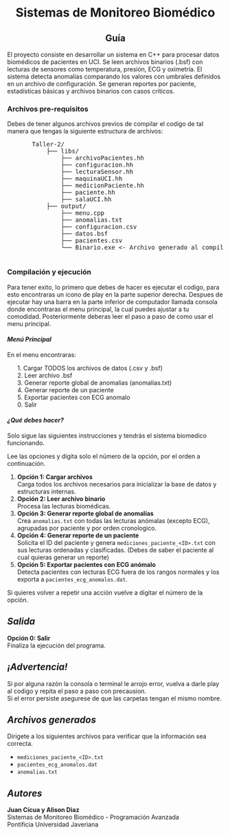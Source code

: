 <head>
  <h1 align="center"><strong> Sistemas de Monitoreo Biomédico </strong></h1>
  <h2 align="center"> Guía </h2>
</head>
<body>
  <p> El proyecto consiste en desarrollar un sistema en C++ para procesar datos biomédicos de pacientes en UCI. Se leen archivos binarios (.bsf) con lecturas de sensores como temperatura, presión, ECG y oximetría. El sistema detecta anomalías comparando los valores con umbrales definidos en un archivo de configuración. Se generan reportes por paciente, estadísticas básicas y archivos binarios con casos críticos. </p>

  <h3><strong> Archivos pre-requisitos</strong> </h3>
  <p> Debes de tener algunos archivos previos de compilar el codigo de tal manera que tengas la siguiente estructura de archivos: <br>
  <ol>
    <pre>
    Taller-2/
        ├── libs/
            ├── archivoPacientes.hh
            ├── configuracion.hh
            ├── lecturaSensor.hh
            ├── maquinaUCI.hh
            ├── medicionPaciente.hh
            ├── paciente.hh
            ├── salaUCI.hh
        ├── output/
            ├── menu.cpp
            ├── anomalias.txt
            ├── configuracion.csv
            ├── datos.bsf
            ├── pacientes.csv
            └── Binario.exe <- Archivo generado al compilar
    </pre>
  </ol>
  </p>
        
  <h3><strong> Compilación y ejecución </strong></h3>
  <p>Para tener exito, lo primero que debes de hacer es ejecutar el codigo, para esto encontraras un icono de play en la parte superior derecha. Despues de ejecutar hay una barra en la parte inferior de computador llamada consola donde encontraras el menu principal, la cual puedes ajustar a tu comodidad. Posteriormente deberas leer el paso a paso de como usar el menu principal.</p>
  
  <h4><em> Menú Principal </em></h4>
  <p> En el menu encontraras:</p>
  <ol>
    <p>
    1. Cargar TODOS los archivos de datos (.csv y .bsf)<br>
    2. Leer archivo .bsf<br>
    3. Generar reporte global de anomalias (anomalias.txt)<br>
    4. Generar reporte de un paciente<br>
    5. Exportar pacientes con ECG anomalo<br>
    0. Salir<br>
    </p>
  </ol>

  <h4><em> ¿Qué debes hacer? </em></h4>
  <p> Solo sigue las siguientes instrucciones y tendrás el sistema biomedico funcionando.</p>
  <p> Lee las opciones y digita solo el número de la opción, por el orden a continuación.</p>
   <ol>
    <li><strong>Opción 1: Cargar archivos</strong><br>
      Carga todos los archivos necesarios para inicializar la base de datos y estructuras internas.
    </li>
     <li><strong>Opción 2: Leer archivo binario</strong><br></li>
       Procesa las lecturas biomédicas.
     <li><strong>Opción 3: Generar reporte global de anomalías</strong><br>
      Crea <code>anomalias.txt</code> con todas las lecturas anómalas (excepto ECG), agrupadas por paciente y por orden cronologico.
    </li>
    <li><strong>Opción 4: Generar reporte de un paciente</strong><br>
      Solicita el ID del paciente y genera <code>mediciones_paciente_&lt;ID&gt;.txt</code> con sus lecturas ordenadas y clasificadas. (Debes de saber el paciente al cual quieras generar un reporte)
    </li>
    <li><strong>Opción 5: Exportar pacientes con ECG anómalo</strong><br>
      Detecta pacientes con lecturas ECG fuera de los rangos normales y los exporta a <code>pacientes_ecg_anomalos.dat</code>.
    </li>
  </ol>
  <p> Si quieres volver a repetir una acción vuelve a digitar el número de la opción.</p>

  <h2><em>Salida</em></h2>
  <p><strong>Opción 0: Salir</strong><br>
  Finaliza la ejecución del programa.</p>

  <h2><em><strong>¡Advertencia!</strong></em></h2>
 <p>Si por alguna razón la consola o terminal le arrojo error, vuelva a darle play al codigo y repita el paso a paso con precausion. <br>
   Si el error persiste asegurese de que las carpetas tengan el mismo nombre. </p>

  <h2><em>Archivos generados</em></h2>
  <p> Dirigete a los siguientes archivos para verificar que la información sea correcta.</p>
  <ul>
    <li><code>mediciones_paciente_&lt;ID&gt;.txt</code></li>
    <li><code>pacientes_ecg_anomalos.dat</code></li>
    <li><code>anomalias.txt</code></li>
  </ul>

  <h2><em>Autores</em></h2>
  <p><strong>Juan Cícua y Alison Diaz</strong><br>
  Sistemas de Monitoreo Biomédico - Programación Avanzada<br>
  Pontificia Universidad Javeriana</p>
</body>
